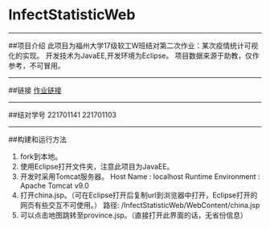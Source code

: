 # InfectStatisticWeb
---
##项目介绍
此项目为福州大学17级软工W班结对第二次作业：某次疫情统计可视化的实现。
开发技术为JavaEE,开发环境为Eclipse。
项目数据来源于助教，仅作参考，不可冒用。

---
##链接
[作业链接][1]

---
##结对学号
221701141 221701103

---

##构建和运行方法

 1. fork到本地。
 2. 使用Eclipse打开文件夹，注意此项目为JavaEE。
 3. 开发时采用Tomcat服务器。
 Host Name : localhost
 Runtime Environment : Apache Tomcat v9.0
 4. 打开china.jsp。（可在Eclipse打开后复制url到浏览器中打开，Eclipse打开的网页有些交互不可使用。）
 路径:	/InfectStatisticWeb/WebContent/china.jsp
 5. 可以点击地图跳转至province.jsp。（直接打开此界面的话，无省份信息）


  [1]: https://edu.cnblogs.com/campus/fzu/2020SpringW/homework/10456